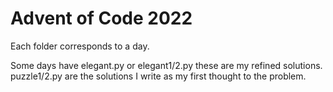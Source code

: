 # Advent of Code 2022

Each folder corresponds to a day.

Some days have elegant.py or elegant1/2.py these are my refined solutions.
puzzle1/2.py are the solutions I write as my first thought to the problem.

